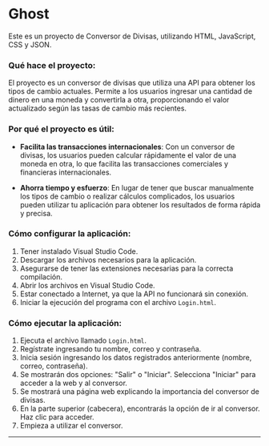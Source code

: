 # Ghost

Este es un proyecto de Conversor de Divisas, utilizando HTML, JavaScript, CSS y JSON.

### Qué hace el proyecto:
El proyecto es un conversor de divisas que utiliza una API para obtener los tipos de cambio actuales. Permite a los usuarios ingresar una cantidad de dinero en una moneda y convertirla a otra, proporcionando el valor actualizado según las tasas de cambio más recientes.

### Por qué el proyecto es útil:
- **Facilita las transacciones internacionales**: Con un conversor de divisas, los usuarios pueden calcular rápidamente el valor de una moneda en otra, lo que facilita las transacciones comerciales y financieras internacionales.
  
- **Ahorra tiempo y esfuerzo**: En lugar de tener que buscar manualmente los tipos de cambio o realizar cálculos complicados, los usuarios pueden utilizar tu aplicación para obtener los resultados de forma rápida y precisa.


### Cómo configurar la aplicación:
1. Tener instalado Visual Studio Code.
2. Descargar los archivos necesarios para la aplicación.
3. Asegurarse de tener las extensiones necesarias para la correcta compilación.
4. Abrir los archivos en Visual Studio Code.
5. Estar conectado a Internet, ya que la API no funcionará sin conexión.
6. Iniciar la ejecución del programa con el archivo `Login.html`.

   
### Cómo ejecutar la aplicación:
1. Ejecuta el archivo llamado `Login.html`.
2. Regístrate ingresando tu nombre, correo y contraseña.
3. Inicia sesión ingresando los datos registrados anteriormente (nombre, correo, contraseña).
4. Se mostrarán dos opciones: "Salir" o "Iniciar". Selecciona "Iniciar" para acceder a la web y al conversor.
5. Se mostrará una página web explicando la importancia del conversor de divisas.
6. En la parte superior (cabecera), encontrarás la opción de ir al conversor. Haz clic para acceder.
7. Empieza a utilizar el conversor.

---


 
